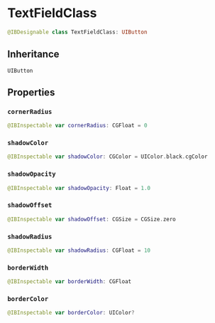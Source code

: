 # TextFieldClass

``` swift
@IBDesignable class TextFieldClass: UIButton 
```

## Inheritance

`UIButton`

## Properties

### `cornerRadius`

``` swift
@IBInspectable var cornerRadius: CGFloat = 0 
```

### `shadowColor`

``` swift
@IBInspectable var shadowColor: CGColor = UIColor.black.cgColor 
```

### `shadowOpacity`

``` swift
@IBInspectable var shadowOpacity: Float = 1.0 
```

### `shadowOffset`

``` swift
@IBInspectable var shadowOffset: CGSize = CGSize.zero 
```

### `shadowRadius`

``` swift
@IBInspectable var shadowRadius: CGFloat = 10 
```

### `borderWidth`

``` swift
@IBInspectable var borderWidth: CGFloat 
```

### `borderColor`

``` swift
@IBInspectable var borderColor: UIColor? 
```
